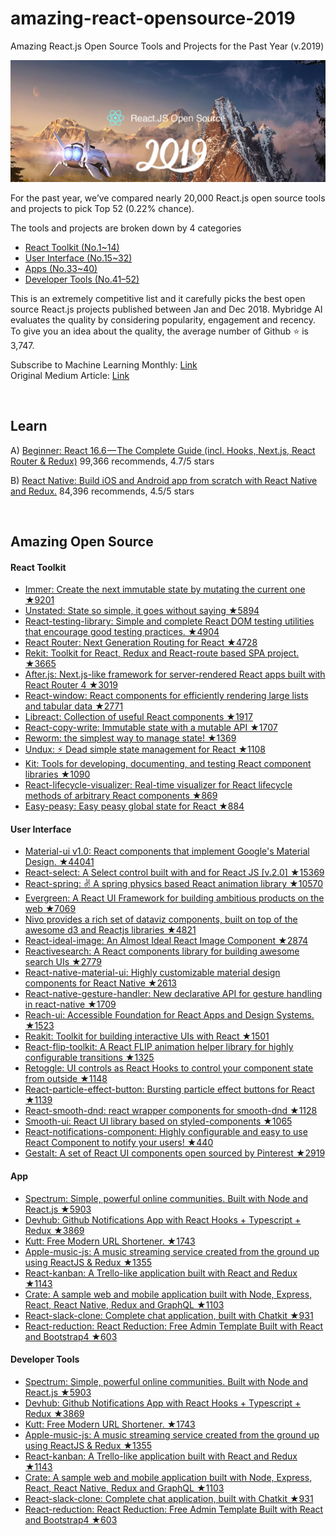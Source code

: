 # amazing-react-opensource-2019
Amazing React.js Open Source Tools and Projects for the Past Year (v.2019) 

<a href="https://medium.mybridge.co/amazing-react-js-open-source-of-the-year-v-2019-364d057ac3f3"><img src="react-open-source-2019.png" width="800" alt="Mybridge"></a>

For the past year, we’ve compared nearly 20,000 React.js open source tools and projects to pick Top 52 (0.22% chance).

The tools and projects are broken down by 4 categories

- [React Toolkit (No.1~14)](#React-Toolkit)
- [User Interface (No.15~32)](#User-Interface)
- [Apps (No.33~40)](#App)
- [Developer Tools (No.41–52)](#Developer-Tools)

This is an extremely competitive list and it carefully picks the best open source React.js projects published between Jan and Dec 2018. Mybridge AI evaluates the quality by considering popularity, engagement and recency. To give you an idea about the quality, the average number of Github ⭐️ is 3,747.

Subscribe to Machine Learning Monthly: [Link](https://github.com/Mybridge/reactjs-open-source) <br>
Original Medium Article: [Link](https://medium.mybridge.co/amazing-react-js-open-source-of-the-year-v-2019-364d057ac3f3)


<br>

## Learn

A) [Beginner: React 16.6 — The Complete Guide (incl. Hooks, Next.js, React Router & Redux)](http://bit.ly/2CKGqkt) 99,366 recommends, 4.7/5 stars

B) [React Native: Build iOS and Android app from scratch with React Native and Redux.](http://bit.ly/2lLyx6f) 84,396 recommends, 4.5/5 stars

<br>

## Amazing Open Source


#### React Toolkit
* [Immer: Create the next immutable state by mutating the current one ★9201](https://github.com/mweststrate/immer) <br>
* [Unstated: State so simple, it goes without saying ★5894](https://github.com/jamiebuilds/unstated) <br>
* [React-testing-library: Simple and complete React DOM testing utilities that encourage good testing practices. ★4904](https://github.com/kentcdodds/react-testing-library) <br>
* [React Router: Next Generation Routing for React ★4728](https://github.com/reach/router) <br>
* [Rekit: Toolkit for React, Redux and React-route based SPA project. ★3665](https://github.com/supnate/rekit) <br>
* [After.js: Next.js-like framework for server-rendered React apps built with React Router 4 ★3019](https://github.com/jaredpalmer/after.js) <br>
* [React-window: React components for efficiently rendering large lists and tabular data ★2771](https://github.com/bvaughn/react-window) <br>
* [Libreact: Collection of useful React components ★1917](https://github.com/streamich/libreact) <br>
* [React-copy-write: Immutable state with a mutable API ★1707](https://github.com/aweary/react-copy-write) <br>
* [Reworm: the simplest way to manage state! ★1369](https://github.com/pedronauck/reworm) <br>
* [Undux: ⚡️ Dead simple state management for React ★1108](https://github.com/bcherny/undux) <br>
* [Kit: Tools for developing, documenting, and testing React component libraries ★1090](https://github.com/c8r/kit) <br>
* [React-lifecycle-visualizer: Real-time visualizer for React lifecycle methods of arbitrary React components ★869](https://github.com/Oblosys/react-lifecycle-visualizer) <br>
* [Easy-peasy: Easy peasy global state for React ★884](https://github.com/ctrlplusb/easy-peasy) <br>

#### User Interface
* [Material-ui v1.0: React components that implement Google's Material Design. ★44041](https://github.com/mui-org/material-ui) <br>
* [React-select: A Select control built with and for React JS [v.2.0] ★15369](https://github.com/JedWatson/react-select) <br>
* [React-spring: ✌️ A spring physics based React animation library ★10570](https://github.com/react-spring/react-spring) <br>
* [Evergreen: A React UI Framework for building ambitious products on the web ★7069](https://github.com/segmentio/evergreen) <br>
* [Nivo provides a rich set of dataviz components, built on top of the awesome d3 and Reactjs libraries ★4821](https://github.com/plouc/nivo) <br>
* [React-ideal-image: An Almost Ideal React Image Component ★2874](https://github.com/stereobooster/react-ideal-image) <br>
* [Reactivesearch: A React components library for building awesome search UIs ★2779](https://github.com/appbaseio/reactivesearch) <br>
* [React-native-material-ui: Highly customizable material design components for React Native ★2613](https://github.com/xotahal/react-native-material-ui) <br>
* [React-native-gesture-handler: New declarative API for gesture handling in react-native ★1709](https://github.com/kmagiera/react-native-gesture-handler) <br>
* [Reach-ui: Accessible Foundation for React Apps and Design Systems. ★1523](https://github.com/reach/reach-ui) <br>
* [Reakit: Toolkit for building interactive UIs with React ★1501](https://github.com/reakit/reakit) <br>
* [React-flip-toolkit: A React FLIP animation helper library for highly configurable transitions ★1325](https://github.com/aholachek/react-flip-toolkit) <br>
* [Retoggle: UI controls as React Hooks to control your component state from outside ★1148](https://github.com/Raathigesh/retoggle) <br>
* [React-particle-effect-button: Bursting particle effect buttons for React ★1139](https://github.com/transitive-bullshit/react-particle-effect-button) <br>
* [React-smooth-dnd: react wrapper components for smooth-dnd ★1128](https://github.com/kutlugsahin/react-smooth-dnd) <br>
* [Smooth-ui: React UI library based on styled-components ★1065](https://github.com/smooth-code/smooth-ui) <br>
* [React-notifications-component: Highly configurable and easy to use React Component to notify your users! ★440](https://github.com/teodosii/react-notifications-component) <br>
* [Gestalt: A set of React UI components open sourced by Pinterest ★2919](https://github.com/pinterest/gestalt) <br>

#### App
* [Spectrum: Simple, powerful online communities. Built with Node and React.js ★5903](https://github.com/withspectrum/spectrum) <br>
* [Devhub: Github Notifications App with React Hooks + Typescript + Redux ★3869](https://github.com/devhubapp/devhub) <br>
* [Kutt: Free Modern URL Shortener. ★1743](https://github.com/thedevs-network/kutt) <br>
* [Apple-music-js: A music streaming service created from the ground up using ReactJS & Redux ★1355](https://github.com/tvillarete/apple-music-js) <br>
* [React-kanban: A Trello-like application built with React and Redux ★1143](https://github.com/markusenglund/react-kanban) <br>
* [Crate: A sample web and mobile application built with Node, Express, React, React Native, Redux and GraphQL ★1103](https://github.com/atulmy/crate) <br>
* [React-slack-clone: Complete chat application, built with Chatkit ★931](https://github.com/pusher/react-slack-clone) <br>
* [React-reduction: React Reduction: Free Admin Template Built with React and Bootstrap4 ★603](https://github.com/reduction-admin/react-reduction) <br>

#### Developer Tools
* [Spectrum: Simple, powerful online communities. Built with Node and React.js ★5903](https://github.com/withspectrum/spectrum) <br>
* [Devhub: Github Notifications App with React Hooks + Typescript + Redux ★3869](https://github.com/devhubapp/devhub) <br>
* [Kutt: Free Modern URL Shortener. ★1743](https://github.com/thedevs-network/kutt) <br>
* [Apple-music-js: A music streaming service created from the ground up using ReactJS & Redux ★1355](https://github.com/tvillarete/apple-music-js) <br>
* [React-kanban: A Trello-like application built with React and Redux ★1143](https://github.com/markusenglund/react-kanban) <br>
* [Crate: A sample web and mobile application built with Node, Express, React, React Native, Redux and GraphQL ★1103](https://github.com/atulmy/crate) <br>
* [React-slack-clone: Complete chat application, built with Chatkit ★931](https://github.com/pusher/react-slack-clone) <br>
* [React-reduction: React Reduction: Free Admin Template Built with React and Bootstrap4 ★603](https://github.com/reduction-admin/react-reduction) <br>
